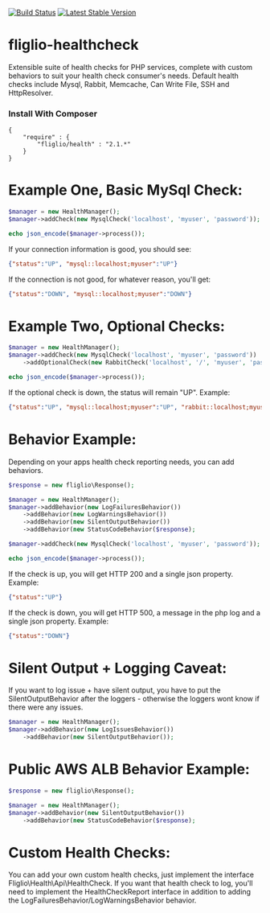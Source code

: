 [![Build Status](https://travis-ci.org/fliglio/health.svg?branch=master)](https://travis-ci.org/fliglio/health)
[![Latest Stable Version](https://poser.pugx.org/fliglio/health/v/stable.svg)](https://packagist.org/packages/fliglio/health)


# fliglio-healthcheck
Extensible suite of health checks for PHP services, complete with custom behaviors to suit your health check consumer's needs. Default health checks include Mysql, Rabbit, Memcache, Can Write File, SSH and HttpResolver.

### Install With Composer
```
{
	"require" : {
		"fliglio/health" : "2.1.*"
	}
}
```

# Example One, Basic MySql Check:
```php
$manager = new HealthManager();
$manager->addCheck(new MysqlCheck('localhost', 'myuser', 'password'));

echo json_encode($manager->process());
```
If your connection information is good, you should see:
```json
{"status":"UP", "mysql::localhost;myuser":"UP"}
```

If the connection is not good, for whatever reason, you'll get:
```json
{"status":"DOWN", "mysql::localhost;myuser":"DOWN"}
```


# Example Two, Optional Checks:
```php
$manager = new HealthManager();
$manager->addCheck(new MysqlCheck('localhost', 'myuser', 'password'))
	->addOptionalCheck(new RabbitCheck('localhost', '/', 'myuser', 'password'));

echo json_encode($manager->process());
```
If the optional check is down, the status will remain "UP". Example:
```json
{"status":"UP", "mysql::localhost;myuser":"UP", "rabbit::localhost;myuser":"WARN"}
```


# Behavior Example:
Depending on your apps health check reporting needs, you can add behaviors. 
```php
$response = new fliglio\Response();

$manager = new HealthManager();
$manager->addBehavior(new LogFailuresBehavior())
	->addBehavior(new LogWarningsBehavior())
	->addBehavior(new SilentOutputBehavior())
	->addBehavior(new StatusCodeBehavior($response);

$manager->addCheck(new MysqlCheck('localhost', 'myuser', 'password'));

echo json_encode($manager->process());
```
If the check is up, you will get HTTP 200 and a single json property. Example:
```json
{"status":"UP"}
```
If the check is down, you will get HTTP 500, a message in the php log and a single json property. Example:
```json
{"status":"DOWN"}
```

# Silent Output + Logging Caveat:
If you want to log issue + have silent output, you have to put the SilentOutputBehavior after the loggers - otherwise the loggers wont know if there were any issues. 
```php
$manager = new HealthManager();
$manager->addBehavior(new LogIssuesBehavior())
	->addBehavior(new SilentOutputBehavior());
```

# Public AWS ALB Behavior Example:
```php
$response = new fliglio\Response();

$manager = new HealthManager();
$manager->addBehavior(new SilentOutputBehavior())
	->addBehavior(new StatusCodeBehavior($response);
```

# Custom Health Checks:
You can add your own custom health checks, just implement the interface Fliglio\Health\Api\HealthCheck. If you want that health check to log, you'll need to implement the HealthCheckReport interface in addition to adding the LogFailuresBehavior/LogWarningsBehavior behavior.


